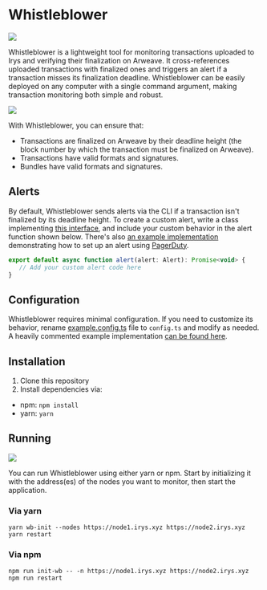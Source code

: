 # Whistleblower


![](https://github.com/Bundlr-Network/Whistleblower/blob/master/assets/irys-whistleblower.png?raw=true)

Whistleblower is a lightweight tool for monitoring transactions uploaded to Irys and verifying their finalization on Arweave. It cross-references uploaded transactions with finalized ones and triggers an alert if a transaction misses its finalization deadline. Whistleblower can be easily deployed on any computer with a single command argument, making transaction monitoring both simple and robust.

![](https://github.com/Bundlr-Network/Whistleblower/blob/master/assets/whistleblower.png?raw=true)

With Whistleblower, you can ensure that:

- Transactions are finalized on Arweave by their deadline height (the block number by which the transaction must be finalized on Arweave).
- Transactions have valid formats and signatures.
- Bundles have valid formats and signatures.


## Alerts

By default, Whistleblower sends alerts via the CLI if a transaction isn't finalized by its deadline height. To create a custom alert, write a class implementing [this interface](/Whistleblower/blob/master/src/utils/alert.ts), and include your custom behavior in the alert function shown below. There's also [an example implementation](/Whistleblower/blob/master/alert.ts) demonstrating how to set up an alert using [PagerDuty](https://www.pagerduty.com/).

```js
export default async function alert(alert: Alert): Promise<void> {
   // Add your custom alert code here
}
```

## Configuration

Whistleblower requires minimal configuration. If you need to customize its behavior, rename [example.config.ts](/Whistleblower/blob/master/example.config.ts) file to `config.ts` and modify as needed. A heavily commented example implementation [can be found here](/Whistleblower/blob/master/src/types/config.ts).

## Installation

1. Clone this repository
2. Install dependencies via: 
- npm: `npm install`
- yarn: `yarn`


## Running
 
![](https://github.com/Bundlr-Network/Whistleblower/blob/master/assets/whistleblower-running.png?raw=true)

You can run Whistleblower using either yarn or npm. Start by initializing it with the address(es) of the nodes you want to monitor, then start the application.

### Via yarn

```console
yarn wb-init --nodes https://node1.irys.xyz https://node2.irys.xyz 
yarn restart 
```

### Via npm

```console
npm run init-wb -- -n https://node1.irys.xyz https://node2.irys.xyz
npm run restart 
```
